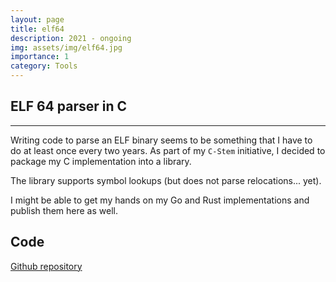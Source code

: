```yaml
---
layout: page
title: elf64
description: 2021 - ongoing
img: assets/img/elf64.jpg
importance: 1
category: Tools 
---
```


## ELF 64 parser in C

---

Writing code to parse an ELF binary seems to be something that I have to do at least once every two years.
As part of my `C-Stem` initiative, I decided to package my C implementation into a library.

The library supports symbol lookups (but does not parse relocations... yet).

I might be able to get my hands on my Go and Rust implementations and publish them here as well.

## Code

<a href='https://github.com/aghosn/c-stem/tree/main/elf64'>Github repository</a>
